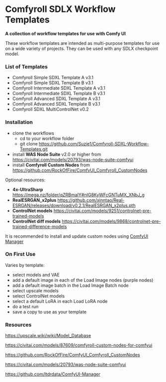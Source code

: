 # Comfyroll SDLX Workflow Templates
__A collection of workflow templates for use with Comfy UI__

These workflow templates are intended as multi-purpose templates for use on a wide variety of projects.
They can be used with any SDLX checkpoint model.

### List of Templates
* Comfyroll Simple SDXL Template A v3.1
* Comfyroll Simple SDXL Template B v3.1
* Comfyroll Intermediate SDXL Template A v3.1
* Comfyroll Intermediate SDXL Template B v3.1
* Comfyroll Advanced SDXL Template A v3.1
* Comfyroll Advanced SDXL Template B v3.1
* Comfyroll SDXL MultiControlNet v0.2

### Installation
* clone the workflows
  *  cd to your workflow folder
  *  git clone https://github.com/Suzie1/Comfyroll-SDXL-Workflow-Templates.git
* install __WAS Node Suite__ v2.0 or higher from https://civitai.com/models/20793/was-node-suite-comfyui
* install __Comfyroll Custom Nodes__ from https://github.com/RockOfFire/ComfyUI_Comfyroll_CustomNodes

Optional resources:
* __4x-UltraSharp__  https://mega.nz/folder/qZRBmaIY#nIG8KyWFcGNTuMX_XNbJ_g
* __RealESRGAN_x2plus__ https://github.com/xinntao/Real-ESRGAN/releases/download/v0.2.1/RealESRGAN_x2plus.pth
* __ControlNet models__ https://civitai.com/models/9251/controlnet-pre-trained-models
* __ControlNet diff models__ https://civitai.com/models/9868/controlnet-pre-trained-difference-models

It is recommended to install and update custom nodes using [ComfyUI Manager](https://github.com/ltdrdata/ComfyUI-Manager)

### On First Use 
Varies by template:
* select models and VAE
* add a default image in each of the Load Image nodes (purple nodes)
* add a default image batch in the Load Image Batch node
* select upscale models
* select ControlNet models
* select a default LoRA in each Load LoRA node
* do a test run
* save a copy to use as your template

### Resources

https://upscale.wiki/wiki/Model_Database

https://civitai.com/models/87609/comfyroll-custom-nodes-for-comfyui

https://github.com/RockOfFire/ComfyUI_Comfyroll_CustomNodes

https://civitai.com/models/20793/was-node-suite-comfyui

https://github.com/ltdrdata/ComfyUI-Manager

